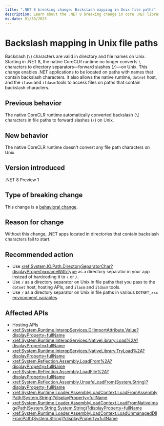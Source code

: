 ```yaml
---
title: ".NET 8 breaking change: Backslash mapping in Unix file paths"
description: Learn about the .NET 8 breaking change in core .NET libraries where the CoreCLR native runtime no longer maps backslashes to forward slashes in file paths on Unix.
ms.date: 01/30/2023
---
```

# Backslash mapping in Unix file paths

Backslash (`\`) characters are valid in directory and file names on Unix. Starting in .NET 8, the native CoreCLR runtime no longer converts `\` characters to directory separators&mdash;forward slashes (`/`)&mdash;on Unix. This change enables .NET applications to be located on paths with names that contain backslash characters. It also allows the native runtime, `dotnet` host, and the `ilasm` and `ildasm` tools to access files on paths that contain backslash characters.

## Previous behavior

The native CoreCLR runtime automatically converted backslash (`\`) characters in file paths to forward slashes (`/`) on Unix.

## New behavior

The native CoreCLR runtime doesn't convert any file path characters on Unix.

## Version introduced

.NET 8 Preview 1

## Type of breaking change

This change is a [behavioral change](../../categories.md#behavioral-change).

## Reason for change

Without this change, .NET apps located in directories that contain backslash characters fail to start.

## Recommended action

- Use <xref:System.IO.Path.DirectorySeparatorChar?displayProperty=nameWithType> as a directory separator in your app instead of hardcoding it to `\` or `/`.
- Use `/` as a directory separator on Unix in file paths that you pass to the `dotnet` host, hosting APIs, and `ilasm` and `ildasm` tools.
- Use `/` as a directory separator on Unix in file paths in various `DOTNET_xxx` [environment variables](../../../tools/dotnet-environment-variables.md).

## Affected APIs

- Hosting APIs
- <xref:System.Runtime.InteropServices.DllImportAttribute.Value?displayProperty=fullName>
- <xref:System.Runtime.InteropServices.NativeLibrary.Load%2A?displayProperty=fullName>
- <xref:System.Runtime.InteropServices.NativeLibrary.TryLoad%2A?displayProperty=fullName>
- <xref:System.Reflection.Assembly.LoadFrom%2A?displayProperty=fullName>
- <xref:System.Reflection.Assembly.LoadFile%2A?displayProperty=fullName>
- <xref:System.Reflection.Assembly.UnsafeLoadFrom(System.String)?displayProperty=fullName>
- <xref:System.Runtime.Loader.AssemblyLoadContext.LoadFromAssemblyPath(System.String)?displayProperty=fullName>
- <xref:System.Runtime.Loader.AssemblyLoadContext.LoadFromNativeImagePath(System.String,System.String)?displayProperty=fullName>
- <xref:System.Runtime.Loader.AssemblyLoadContext.LoadUnmanagedDllFromPath(System.String)?displayProperty=fullName>
